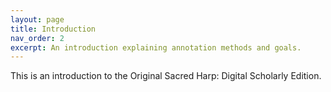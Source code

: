 ```yaml
---
layout: page
title: Introduction
nav_order: 2
excerpt: An introduction explaining annotation methods and goals.
---
```


<p class="message">
  This is an introduction to the Original Sacred Harp: Digital Scholarly Edition.
</p>

